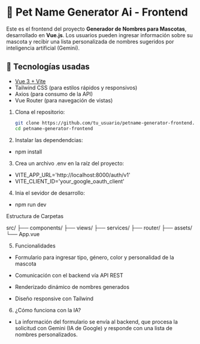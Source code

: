 # 🐾 Pet Name Generator Ai - Frontend

Este es el frontend del proyecto **Generador de Nombres para Mascotas**, desarrollado en **Vue.js**. Los usuarios pueden ingresar información sobre su mascota y recibir una lista personalizada de nombres sugeridos por inteligencia artificial (Gemini).

## 🚀 Tecnologías usadas

- [Vue 3 + Vite](https://vitejs.dev/)
- Tailwind CSS (para estilos rápidos y responsivos)
- Axios (para consumo de la API)
- Vue Router (para navegación de vistas)

1. Clona el repositorio:
   ```bash
   git clone https://github.com/tu_usuario/petname-generator-frontend.git
   cd petname-generator-frontend
   ```

2. Instalar las dependendcias:
- npm install

3. Crea un archivo .env en la raíz del proyecto:
- VITE_APP_URL='http://localhost:8000/auth/v1'
- VITE_CLIENT_ID='your_google_oauth_client'

4. Inia el sevidor de desarrollo:
- npm run dev

Estructura de Carpetas

src/
├── components/
├── views/
├── services/
├── router/
├── assets/
└── App.vue

5. Funcionalidades

- Formulario para ingresar tipo, género, color y personalidad de la mascota

- Comunicación con el backend vía API REST

- Renderizado dinámico de nombres generados

- Diseño responsive con Tailwind

6. ¿Cómo funciona con la IA?

- La información del formulario se envía al backend, que procesa la solicitud con Gemini (IA de Google) y responde con una lista de nombres personalizados.